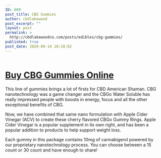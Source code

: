 ```yaml
---
ID: 609
post_title: CBG Gummies
author: cbdlakewood
post_excerpt: ""
layout: post
permalink: >
  http://cbdlakewoodco.com/posts/edibles/cbg-gummies/
published: true
post_date: 2020-09-14 10:18:02
---
```

<!-- wp:image {"id":610,"sizeSlug":"large"} -->
<figure class="wp-block-image size-large"><a href="https://cbdamericanshaman.com/lakewood/cbg-gummies"><img src="http://cbdlakewoodco.com/wp-content/uploads/2020/09/cbg-gummies.jpg" alt="" class="wp-image-610"/></a></figure>
<!-- /wp:image -->

<!-- wp:heading {"level":1} -->
<h1><a href="https://cbdamericanshaman.com/lakewood/cbg-gummies">Buy CBG Gummies Online</a></h1>
<!-- /wp:heading -->

<!-- wp:paragraph -->
<p>This line of gummies brings a lot of firsts for CBD American Shaman. CBG nanotechnology was a game changer and the CBGo Water Soluble has really impressed people with boosts in energy, focus and all the other exceptional benefits of CBG. </p>
<!-- /wp:paragraph -->

<!-- wp:paragraph -->
<p>Now, we have combined that same nano formulation with Apple Cider Vinegar (ACV) to create these cherry flavored CBGo Gummy Rings. Apple Cider Vinegar is a popular supplement in its own right, and has been a popular addition to products to help support weight loss. </p>
<!-- /wp:paragraph -->

<!-- wp:paragraph -->
<p>Each gummy in this package contains 10mg of cannabigerol powered by our proprietary nanotechnology process. You can choose between a 15 count or 30 count and have enough to share!</p>
<!-- /wp:paragraph -->